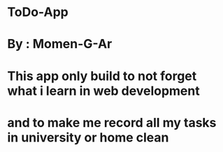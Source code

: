# ToDo-App
# By : Momen-G-Ar
# This app only build to not forget what i learn in web development
# and to make me record all my tasks in university or home clean
